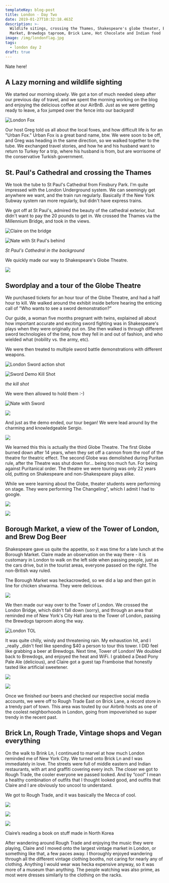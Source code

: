 ```yaml
---
templateKey: blog-post
title: London - Day Two
date: 2019-01-27T10:32:18.463Z
description: >-
  Wildlife sitings, crossing the Thames, Shakespeare's globe theater, Borough
  Market, Brewdogs taproom, Brick Lane, Hot Chocolate and Indian food
image: /img/londonflag.jpg
tags:
  - london day 2
draft: true
---
```

Nate here!

## A Lazy morning and wildlife sighting

We started our morning slowly. We got a ton of much needed sleep after our previous day of travel, and we spent the morning working on the blog and enjoying the delicious coffee at our AirBnB. Just as we were getting ready to leave, a fox jumped over the fence into our backyard!

![London Fox](/img/londonFox.jpg "London Fox")

Our host Greg told us all about the local foxes, and how difficult life is for an "Urban Fox." Urban Fox is a great band name, btw. We were soon to be off, and Greg was heading in the same direction, so we walked together to the tube. We exchanged travel stories, and how he and his husband want to return to Turkey for a trip, where his husband is from, but are worrisome of the conservative Turkish government. 

## St. Paul's Cathedral and crossing the Thames

We took the tube to St Paul's Cathedral from Finsbury Park. I'm quite impressed with the London Underground system. We can seemingly get anywhere we want, and the train run regularly. Basically  if the New York Subway system ran more regularly, but didn't have express trains. 

We got off at St Paul's, admired the beauty of the cathedral exterior, but didn't want to pay the 20 pounds to get in. We crossed the Thames via the Millennium Bridge, and took in the views. 

![Claire on the bridge](/img/londonmilbridge.jpg "Claire and Mil Bridge London")

![Nate with St Paul's behind](/img/LondonNateStPaul.jpg "Nate with St Paul's behind")

_St Paul's Cathedral in the background_

We quickly made our way to Shakespeare's Globe Theatre. 

![](/img/londonGlobeOutside.jpg)

## Swordplay and a tour of the Globe Theatre

We purchased tickets for an hour tour of the Globe Theatre, and had a half hour to kill. We walked around the exhibit inside before hearing the enticing call of "Who wants to see a sword demonstration?" 

Our guide, a woman five months pregnant with twins, explained all about how important accurate and exciting sword fighting was in Shakespeare's plays when they were originally put on. She then walked is through different sword technologies of the time, how they fell in and out of fashion, and who wielded what (nobility vs. the army, etc). 

We were then treated to multiple sword battle demonstrations with different weapons. 

![London Sword action shot](/img/dsc_0092.jpg "London Sword action shot")

![Sword Demo Kill Shot](/img/londonSwordsKillshot.jpg "Sword Demo Kill Shot")

_the kill shot_

We were then allowed to hold them :-)

![Nate with Sword](/img/LondonNateSword.jpg "Claire with Sword")

![](/img/londonClaireSword.jpg)

And just as the demo ended, our tour began! We were lead around by the charming and knowledgeable Sergio. 

![](/img/londonGlobeGuide.jpg)

We learned this this is actually the third Globe Theatre. The first Globe burned down after 14 years, when they set off a cannon from the roof of the theatre for theatric effect. The second Globe was demolished during Puritan rule, after the Theatre was shut down for... being too much fun. For being against Puritanical order. The theatre we were touring was only 22 years old, putting on Shakespeare and non-Shakespeare plays alike. 

While we were learning about the Globe, theater students were performing on stage. They were performing The Changeling", which I admit I had to google. 

![](/img/londonStageActors.jpg)

![](/img/londonDirector.jpg)

## 

## Borough Market, a view of the Tower of London, and Brew Dog Beer

Shakespeare gave us quite the appetite, so it was time for a late lunch at the Borough Market. Claire made an observation on the way there - it is customary in London to walk on the left side when passing people, just as the cars drive, but in the tourist areas, everyone passed on the right. The non-British way ruled.

The Borough Market was heckacrowded, so we did a lap and then got in line for chicken shwarma. They were delicious. 

![](/img/londonShwarma.jpg)

 We then made our way over to the Tower of London. We crossed the London Bridge, which didn't fall down (sorry), and through an area that reminded me of New York's City Hall area to the Tower of London, passing the Brewdogs taproom along the way. 

![London TOL](/img/londonTOL.jpg "London TOL")

It was quite chilly, windy and threatening rain. My exhaustion hit, and I _really _didn't feel like spending $40 a person to tour this tower. I DID feel like grabbing a beer at Brewdogs. Next time, Tower of London! We doubled back to Brewdogs, and enjoyed the heat and WiFi. I grabbed a Dead Pony Pale Ale (delicious), and Claire got a guest tap Framboise that honestly tasted like artificial sweetener. 

![](/img/londonBrewDogs.jpg)

![](/img/londonHopExchange.jpg)

Once we finished our beers and checked our respective social media accounts, we were off to Rough Trade East on Brick Lane, a récord store in a trendy part of town. This area was touted by our Airbnb hosts as one of the coolest neighborhoods in London, going from impoverished so super trendy in the recent past. 



## Brick Ln, Rough Trade, Vintage shops and Vegan everything

On the walk to Brink Ln, I continued to marvel at how much London reminded me of New York City. We turned onto Brick Ln and I was immediately in love. The streets were full of middle eastern and Indian restaurants, with art and graffiti covering every inch. The closer we got to Rough Trade, the cooler everyone we passed looked. And by “cool” I mean a healthy combination of outfits that I thought looked good, and outfits that Claire and I are obviously too uncool to understand. 

We got to Rough Trade, and it was basically the Mecca of cool.

![](/img/LondonRoughTradeLogo.jpg)

![](/img/londonroughtrade.jpg)

![](/img/londonClaireReading.jpg)

Claire’s reading a book on stuff made in North Korea

After wandering around Rough Trade and enjoying the music they were playing, Claire and I moved onto the largest vintage market in London, or something like that, a few paces away. I thoroughly enjoyed wandering through all the different vintage clothing booths, not caring for nearly any of clothing. Anything I would wear was hecka expensive anyway, so it was more of a museum than anything. The people watching was also prime, as most were dresses similarly to the clothing on the racks.
